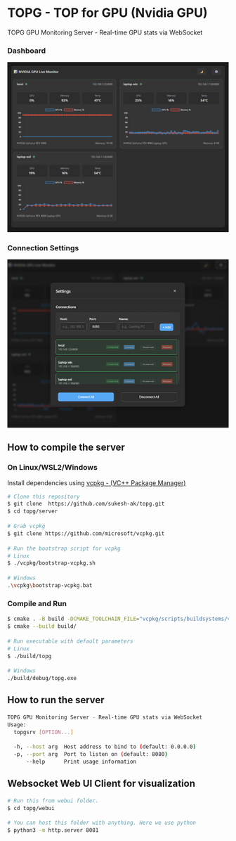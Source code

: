 # TOPG - TOP for GPU (Nvidia GPU)
TOPG GPU Monitoring Server - Real-time GPU stats via WebSocket  

### Dashboard  
![alt text](assets/webui-dash.png)

### Connection Settings  
![alt text](assets/webui-settings.png)


## How to compile the server

### On Linux/WSL2/Windows
Install dependencies using [vcpkg - (VC++ Package Manager)](https://vcpkg.io/en/index.html) 

```bash
# Clone this repository 
$ git clone  https://github.com/sukesh-ak/topg.git
$ cd topg/server

# Grab vcpkg
$ git clone https://github.com/microsoft/vcpkg.git

# Run the bootstrap script for vcpkg
# Linux
$ ./vcpkg/bootstrap-vcpkg.sh  

# Windows
.\vcpkg\bootstrap-vcpkg.bat   
```

### Compile and Run
```bash
$ cmake . -B build -DCMAKE_TOOLCHAIN_FILE="vcpkg/scripts/buildsystems/vcpkg.cmake"
$ cmake --build build/

# Run executable with default parameters
# Linux
$ ./build/topg

# Windows
./build/debug/topg.exe
```

## How to run the server
```bash
TOPG GPU Monitoring Server - Real-time GPU stats via WebSocket
Usage:
  topgsrv [OPTION...]

  -h, --host arg  Host address to bind to (default: 0.0.0.0)
  -p, --port arg  Port to listen on (default: 8080)
      --help      Print usage information
```

## Websocket Web UI Client for visualization
```bash
# Run this from webui folder. 
$ cd topg/webui

# You can host this folder with anything. Here we use python
$ python3 -m http.server 8081
```
